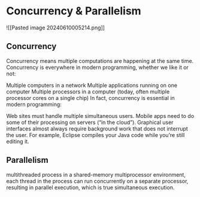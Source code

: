 # Concurrency & Parallelism

![[Pasted image 20240610005214.png]]

## Concurrency
Concurrency means multiple computations are happening at the same time. Concurrency is everywhere in modern programming, whether we like it or not:

Multiple computers in a network
Multiple applications running on one computer
Multiple processors in a computer (today, often multiple processor cores on a single chip)
In fact, concurrency is essential in modern programming:

Web sites must handle multiple simultaneous users.
Mobile apps need to do some of their processing on servers (“in the cloud”).
Graphical user interfaces almost always require background work that does not interrupt the user. For example, Eclipse compiles your Java code while you’re still editing it.

## Parallelism
multithreaded process in a shared-memory multiprocessor environment, each thread in the process can run concurrently on a separate processor, resulting in parallel execution, which is true simultaneous execution.